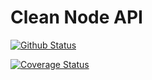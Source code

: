 # Clean Node API

[![Github Status](https://github.com/bmviniciuss/clean-node-api/workflows/CI/badge.svg)]()

[![Coverage Status](https://coveralls.io/repos/github/bmviniciuss/clean-node-api/badge.svg?branch=master)](https://coveralls.io/github/bmviniciuss/clean-node-api?branch=master)
